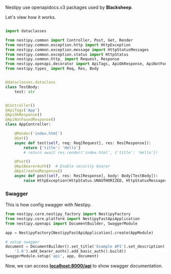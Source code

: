 Nestipy use openapidocs.v3 packages used by **Blacksheep**.

Let's view how it works.

```python

import dataclasses

from nestipy.common import Controller, Post, Get, Render
from nestipy.common.exception.http import HttpException
from nestipy.common.exception.message import HttpStatusMessages
from nestipy.common.exception.status import HttpStatus
from nestipy.common.http_ import Request, Response
from nestipy.openapi.decorator import ApiTags, ApiOkResponse, ApiNotFoundResponse, ApiCreatedResponse, ApiBearerAuth
from nestipy.types_ import Req, Res, Body


@dataclasses.dataclass
class TestBody:
    test: str


@Controller()
@ApiTags('App')
@ApiOkResponse()
@ApiNotFoundResponse()
class AppController:

    @Render('index.html')
    @Get()
    async def test(self, req: Req[Request], res: Res[Response]):
        return {'title': 'Hello'}
        # return await res.render('index.html', {'title': 'Hello'})

    @Post()
    @ApiBearerAuth()  # Enable security bearer
    @ApiCreatedResponse()
    async def post(self, res: Res[Response], body: Body[TestBody]):
        raise HttpException(HttpStatus.UNAUTHORIZED, HttpStatusMessages.UNAUTHORIZED)
```

### Swagger

This is how config swagger with Nestipy.

```python
from nestipy.core.nestipy_factory import NestipyFactory
from nestipy.core.platform import NestipyFastApiApplication
from nestipy.openapi import DocumentBuilder, SwaggerModule

app = NestipyFactory[NestipyFastApiApplication].create(AppModule)

# setup swagger
document = DocumentBuilder().set_title('Example API').set_description('The API description').set_version(
    '1.0').add_bearer_auth().add_basic_auth().build()
SwaggerModule.setup('api', app, document)
```

Now, we can access **[localhost:8000/api](http://localhost:8000/api)** to show swagger documentation.